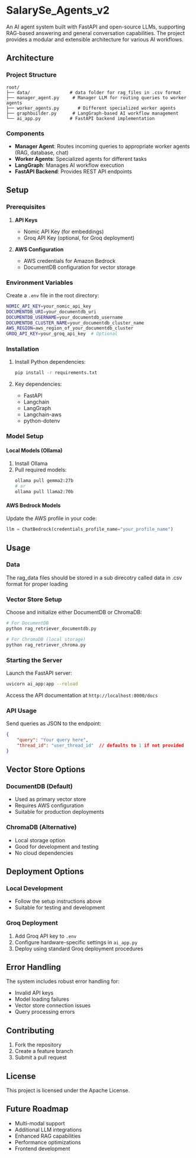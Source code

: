# SalarySe_Agents_v2

An AI agent system built with FastAPI and open-source LLMs, supporting RAG-based answering and general conversation capabilities. The project provides a modular and extensible architecture for various AI workflows.

## Architecture

### Project Structure
```
root/
├── data/               # data folder for rag_files in .csv format
├── manager_agent.py     # Manager LLM for routing queries to worker agents
├── worker_agents.py       # Different specialized worker agents
├── graphbuilder.py      # LangGraph-based AI workflow management
└── ai_app.py           # FastAPI backend implementation
```

### Components
- **Manager Agent**: Routes incoming queries to appropriate worker agents (RAG, database, chat)
- **Worker Agents**: Specialized agents for different tasks
- **LangGraph**: Manages AI workflow execution
- **FastAPI Backend**: Provides REST API endpoints

## Setup

### Prerequisites

1. **API Keys**
   - Nomic API Key (for embeddings)
   - Groq API Key (optional, for Groq deployment)

2. **AWS Configuration**
   - AWS credentials for Amazon Bedrock
   - DocumentDB configuration for vector storage

### Environment Variables

Create a `.env` file in the root directory:
```bash
NOMIC_API_KEY=your_nomic_api_key
DOCUMENTDB_URI=your_documentdb_uri
DOCUMENTDB_USERNAME=your_documentdb_username
DOCUMENTDB_CLUSTER_NAME=your_documentdb_cluster_name
AWS_REGION=aws_region_of_your_documentdb_cluster
GROQ_API_KEY=your_groq_api_key  # Optional
```

### Installation

1. Install Python dependencies:
   ```bash
   pip install -r requirements.txt
   ```

2. Key dependencies:
   - FastAPI
   - Langchain
   - LangGraph
   - Langchain-aws
   - python-dotenv

### Model Setup

#### Local Models (Ollama)
1. Install Ollama
2. Pull required models:
   ```bash
   ollama pull gemma2:27b
   # or
   ollama pull llama2:70b
   ```

#### AWS Bedrock Models
Update the AWS profile in your code:
```python
llm = ChatBedrock(credentials_profile_name="your_profile_name")
```

## Usage

### Data

The rag_data files should be stored in a sub direcotry called data in .csv format for proper loading

### Vector Store Setup

Choose and initialize either DocumentDB or ChromaDB:

```bash
# For DocumentDB
python rag_retriever_documentdb.py

# For ChromaDB (local storage)
python rag_retriever_chroma.py
```

### Starting the Server

Launch the FastAPI server:
```bash
uvicorn ai_app:app --reload
```

Access the API documentation at `http://localhost:8000/docs`

### API Usage

Send queries as JSON to the endpoint:
```json
{
    "query": "Your query here",
    "thread_id": "user_thread_id"  // defaults to 1 if not provided
}
```

## Vector Store Options

### DocumentDB (Default)
- Used as primary vector store
- Requires AWS configuration
- Suitable for production deployments

### ChromaDB (Alternative)
- Local storage option
- Good for development and testing
- No cloud dependencies

## Deployment Options

### Local Development
- Follow the setup instructions above
- Suitable for testing and development

### Groq Deployment
1. Add Groq API key to `.env`
2. Configure hardware-specific settings in `ai_app.py`
3. Deploy using standard Groq deployment procedures

## Error Handling

The system includes robust error handling for:
- Invalid API keys
- Model loading failures
- Vector store connection issues
- Query processing errors

## Contributing

1. Fork the repository
2. Create a feature branch
3. Submit a pull request

## License

This project is licensed under the Apache License.

## Future Roadmap

- Multi-modal support
- Additional LLM integrations
- Enhanced RAG capabilities
- Performance optimizations
- Frontend development
